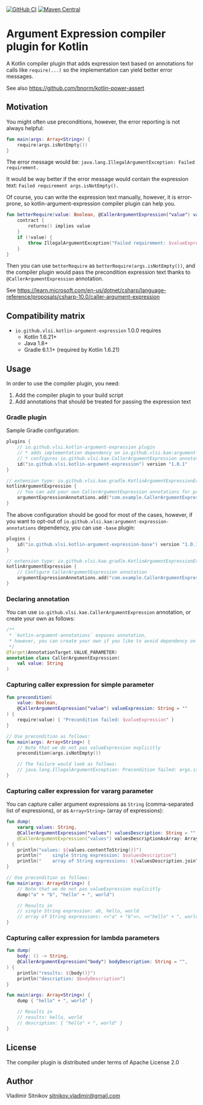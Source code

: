 [![GitHub CI](https://github.com/vlsi/kotlin-argument-expression/actions/workflows/main.yml/badge.svg?branch=main)](https://github.com/vlsi/kotlin-argument-expression/actions/workflows/main.yml)
[![Maven Central](https://maven-badges.herokuapp.com/maven-central/io.github.vlsi.kae/argument-expression-plugin/badge.svg)](https://maven-badges.herokuapp.com/maven-central/io.github.vlsi.kae/argument-expression-plugin)

# Argument Expression compiler plugin for Kotlin

A Kotlin compiler plugin that adds expression text based on annotations for calls like `require(...)` so the
implementation can yield better error messages.

See also https://github.com/bnorm/kotlin-power-assert

## Motivation

You might often use preconditions, however, the error reporting is not always helpful:

```kotlin
fun main(args: Array<String>) {
    require(args.isNotEmpty())
}
```

The error message would be: `java.lang.IllegalArgumentException: Failed requirement.`

It would be way better if the error message would contain the expression text:
`Failed requirement args.isNotEmpty().`

Of course, you can write the expression text manually, however, it is error-prone,
so kotlin-argument-expression compiler plugin can help you.

```kotlin
fun betterRequire(value: Boolean, @CallerArgumentExpression("value") valueExpression: String = "") {
    contract {
        returns() implies value
    }
    if (!value) {
        throw IllegalArgumentException("Failed requirement: $valueExpression")
    }
}
```

Then you can use `betterRequire` as `betterRequire(args.isNotEmpty())`, and the compiler plugin
would pass the precondition expression text thanks to `@CallerArgumentExpression` annotation.

See https://learn.microsoft.com/en-us/dotnet/csharp/language-reference/proposals/csharp-10.0/caller-argument-expression

## Compatibility matrix

* `io.github.vlsi.kotlin-argument-expression` 1.0.0 requires
  * Kotlin 1.6.21+
  * Java 1.8+
  * Gradle 6.1.1+ (required by Kotlin 1.6.21)

## Usage

In order to use the compiler plugin, you need:
1. Add the compiler plugin to your build script
2. Add annotations that should be treated for passing the expression text

### Gradle plugin

Sample Gradle configuration:

```kotlin
plugins {
    // io.github.vlsi.kotlin-argument-expression plugin
    // * adds implementation dependency on io.github.vlsi.kae:argument-expression-annotations
    // * configures io.github.vlsi.kae.CallerArgumentExpression annotation for compiler plugin
    id("io.github.vlsi.kotlin-argument-expression") version "1.0.1"
}

// extension type: io.github.vlsi.kae.gradle.KotlinArgumentExpressionExtension
kotlinArgumentExpression {
    // You can add your own CallerArgumentExpression annotations for processing
    argumentExpressionAnnotations.add("com.example.CallerArgumentExpression")
}
```

The above configuration should be good for most of the cases, however, if you want to opt-out
of `io.github.vlsi.kae:argument-expression-annotations` dependency, you can use `-base` plugin:

```kotlin
plugins {
    id("io.github.vlsi.kotlin-argument-expression-base") version "1.0.1"
}

// extension type: io.github.vlsi.kae.gradle.KotlinArgumentExpressionExtension
kotlinArgumentExpression {
    // Configure CallerArgumentExpression annotation
    argumentExpressionAnnotations.add("com.example.CallerArgumentExpression")
}
```

### Declaring annotation

You can use `io.github.vlsi.kae.CallerArgumentExpression` annotation, or create your own as follows:

```kotlin
/**
 * `kotlin-argument-annotations` exposes annotation,
 * however, you can create your own if you like to avoid dependency on `kotlin-argument-annotations`.
 */
@Target(AnnotationTarget.VALUE_PARAMETER)
annotation class CallerArgumentExpression(
    val value: String
)
```


### Capturing caller expression for simple parameter

```kotlin
fun precondition(
    value: Boolean,
    @CallerArgumentExpression("value") valueExpression: String = ""
) {
    require(value) { "Precondition failed: $valueExpression" }
}

// Use precondition as follows:
fun main(args: Array<String>) {
    // Note that we do not pas valueExpression explicitly
    precondition(args.isNotEmpty())

    // The failure would look as follows:
    // java.lang.IllegalArgumentException: Precondition failed: args.isNotEmpty()
}
```

### Capturing caller expression for vararg parameter

You can capture caller argument expressions as `String` (comma-separated list of expressions),
or as `Array<String>` (array of expressions):

```kotlin
fun dump(
    vararg values: String,
    @CallerArgumentExpression("values") valuesDescription: String = "",
    @CallerArgumentExpression("values") valuesDescriptionAsArray: Array<String>? = null,
) {
    println("values: ${values.contentToString()}")
    println("    single String expression: $valuesDescription")
    println("    array of String expressions: ${valuesDescription.joinToString { "<<$it>>" }}")
}

// Use precondition as follows:
fun main(args: Array<String>) {
    // Note that we do not pas valueExpression explicitly
    dump("a" + "b", "hello" + ", world")

    // Results in
    // single String expression: ab, hello, world
    // array of String expressions: <<"a" + "b">>, <<"hello" + ", world">>
}
```

### Capturing caller expression for lambda parameters

```kotlin
fun dump(
    body: () -> String,
    @CallerArgumentExpression("body") bodyDescription: String = "",
) {
    println("results: ${body()}")
    println("description: $bodyDescription")
}

fun main(args: Array<String>) {
    dump { "hello" + ", world" }

    // Results in
    // results: hello, world
    // description: { "hello" + ", world" }
}
```

## License
The compiler plugin is distributed under terms of Apache License 2.0

## Author
Vladimir Sitnikov <sitnikov.vladimir@gmail.com>
